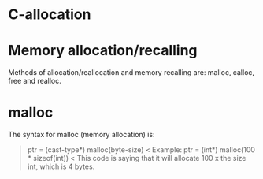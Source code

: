 # C-allocation
# Memory allocation/recalling
Methods of allocation/reallocation and memory recalling are: malloc, calloc, free and realloc.
# malloc
The syntax for malloc (memory allocation) is:
> ptr = (cast-type*) malloc(byte-size) <
Example:
> ptr = (int*) malloc(100 * sizeof(int)) <
This code is saying that it will allocate 100 x the size int, which is 4 bytes.
